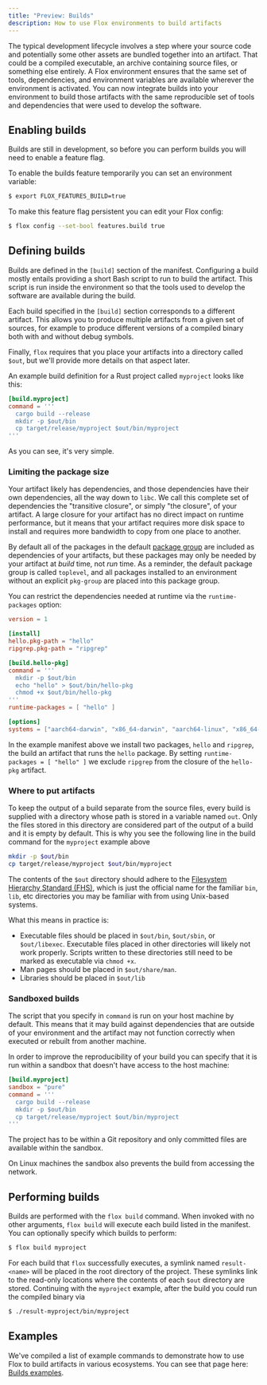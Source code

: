 ```yaml
---
title: "Preview: Builds"
description: How to use Flox environments to build artifacts 
---
```


The typical development lifecycle involves a step where your source code and
potentially some other assets are bundled together into an artifact.
That could be a compiled executable, an archive containing source files, or
something else entirely.
A Flox environment ensures that the same set of tools, dependencies, and
environment variables are available wherever the environment is activated.
You can now integrate builds into your environment to build those artifacts
with the same reproducible set of tools and dependencies that were used to
develop the software.

## Enabling builds

Builds are still in development,
so before you can perform builds you will need to enable a feature flag.

To enable the builds feature temporarily you can set an environment variable:

```bash
$ export FLOX_FEATURES_BUILD=true
```

To make this feature flag persistent you can edit your Flox config:

```bash
$ flox config --set-bool features.build true
```

## Defining builds

Builds are defined in the `[build]` section of the manifest.
Configuring a build mostly entails providing a short Bash script to run to
build the artifact.
This script is run inside the environment so that the tools used to develop
the software are available during the build.

Each build specified in the `[build]` section corresponds to a different
artifact.
This allows you to produce multiple artifacts from a given set of sources,
for example to produce different versions of a compiled binary both with
and without debug symbols.

Finally, `flox` requires that you place your artifacts into a directory called
`$out`,
but we'll provide more details on that aspect later.

An example build definition for a Rust project called `myproject` looks like
this:

```toml
[build.myproject]
command = '''
  cargo build --release
  mkdir -p $out/bin
  cp target/release/myproject $out/bin/myproject
'''
```

As you can see, it's very simple.

### Limiting the package size

Your artifact likely has dependencies,
and those dependencies have their own dependencies,
all the way down to `libc`.
We call this complete set of dependencies the "transitive closure",
or simply "the closure", of your artifact.
A large closure for your artifact has no direct impact on runtime performance,
but it means that your artifact requires more disk space to install and requires
more bandwidth to copy from one place to another.

By default all of the packages in the default [package group][pkg-groups] are
included as dependencies of your artifacts,
but these packages may only be needed by your artifact at _build_ time,
not _run_ time.
As a reminder, the default package group is called `toplevel`,
and all packages installed to an environment without an explicit `pkg-group`
are placed into this package group.

You can restrict the dependencies needed at runtime via the `runtime-packages`
option:

```toml
version = 1

[install]
hello.pkg-path = "hello"
ripgrep.pkg-path = "ripgrep"

[build.hello-pkg]
command = '''
  mkdir -p $out/bin
  echo "hello" > $out/bin/hello-pkg
  chmod +x $out/bin/hello-pkg
'''
runtime-packages = [ "hello" ]

[options]
systems = ["aarch64-darwin", "x86_64-darwin", "aarch64-linux", "x86_64-linux"]
```

In the example manifest above we install two packages, `hello` and `ripgrep`,
the build an artifact that runs the `hello` package.
By setting `runtime-packages = [ "hello" ]` we exclude `ripgrep` from the
closure of the `hello-pkg` artifact.

### Where to put artifacts

To keep the output of a build separate from the source files,
every build is supplied with a directory whose path is stored in a variable
named `out`.
Only the files stored in this directory are considered part of the output of
a build and it is empty by default.
This is why you see the following line in the build command for the `myproject`
example above

```sh
mkdir -p $out/bin
cp target/release/myproject $out/bin/myproject
```

The contents of the `$out` directory should adhere to the
[Filesystem Hierarchy Standard (FHS)][fhs-docs],
which is just the official name for the familiar `bin`, `lib`, etc directories
you may be familiar with from using Unix-based systems.

What this means in practice is:

- Executable files should be placed in `$out/bin`, `$out/sbin`,
  or `$out/libexec`. Executable files placed in other directories will likely
  not work properly. Scripts written to these directories still need to be
  marked as executable via `chmod +x`.
- Man pages should be placed in `$out/share/man`.
- Libraries should be placed in `$out/lib`

### Sandboxed builds

The script that you specify in `command` is run on your host machine by default.
This means that it may build against dependencies that are outside of your
environment and the artifact may not function correctly when executed or rebuilt
from another machine.

In order to improve the reproducibility of your build you can specify that it is
run within a sandbox that doesn't have access to the host machine:

```toml
[build.myproject]
sandbox = "pure"
command = '''
  cargo build --release
  mkdir -p $out/bin
  cp target/release/myproject $out/bin/myproject
'''
```

The project has to be within a Git repository and only committed files are
available within the sandbox.

On Linux machines the sandbox also prevents the build from accessing the
network.

## Performing builds

Builds are performed with the `flox build` command.
When invoked with no other arguments, `flox build` will execute each build
listed in the manifest.
You can optionally specify which builds to perform:

```bash
$ flox build myproject
```

For each build that `flox` successfully executes,
a symlink named `result-<name>` will be placed in the root directory of the
project.
These symlinks link to the read-only locations where the contents of each
`$out` directory are stored.
Continuing with the `myproject` example,
after the build you could run the compiled binary via

```bash
$ ./result-myproject/bin/myproject
```

## Examples

We've compiled a list of example commands to demonstrate how to use Flox to
build artifacts in various ecosystems.
You can see that page here: [Builds examples][build-examples].

[services-concept]: ./services.md
[fhs-docs]: https://en.wikipedia.org/wiki/Filesystem_Hierarchy_Standard
[pkg-groups]: ./manifest.md#installing-packages-to-package-groups
[build-examples]: ../cookbook/builds/examples.md
